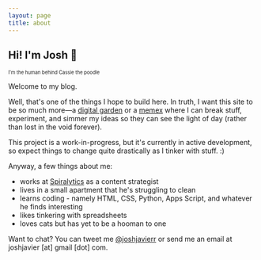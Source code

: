 ```yaml
---
layout: page
title: about
---
```


## **Hi! I'm Josh 👋**  

<small><sup>I'm the human behind Cassie the poodle</sup></small>

Welcome to my blog.

Well, that's one of the things I hope to build here. In truth, I want this site to be so much more&mdash;a [digital garden](https://tomcritchlow.com/2019/02/17/building-digital-garden/) or a [memex](https://wiki.xxiivv.com/site/about.html) where I can break stuff, experiment, and simmer my ideas so they can see the light of day (rather than lost in the void forever).

This project is a work-in-progress, but it's currently in active development, so expect things to change quite drastically as I tinker with stuff. :)

Anyway, a few things about me:

- works at [Spiralytics](https://www.spiralytics.com/) as a content strategist
- lives in a small apartment that he's struggling to clean
- learns coding - namely HTML, CSS, Python, Apps Script, and whatever he finds interesting
- likes tinkering with spreadsheets
- loves cats but has yet to be a hooman to one

Want to chat? You can tweet me [@joshjavierr](https://twitter.com/joshjavierr/) or send me an email at joshjavier [at] gmail [dot] com.